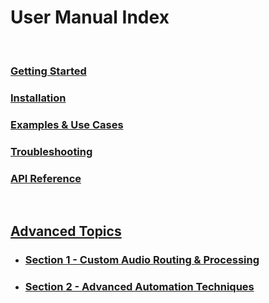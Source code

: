 # User Manual Index 

<br>

### [Getting Started](Getting_Started.md)
### [Installation](Installation.md)
### [Examples & Use Cases](Examples_And_Use_Cases.md)
### [Troubleshooting](Troubleshooting.md)
### [API Reference](API_Reference.md)
<br>

## [Advanced Topics](Advanced_Topics.md)

- ### [Section 1 - Custom Audio Routing & Processing](Advanced_Topics_Section1.md)
- ### [Section 2 - Advanced Automation Techniques](Advanced_Topics_Section2.md)


